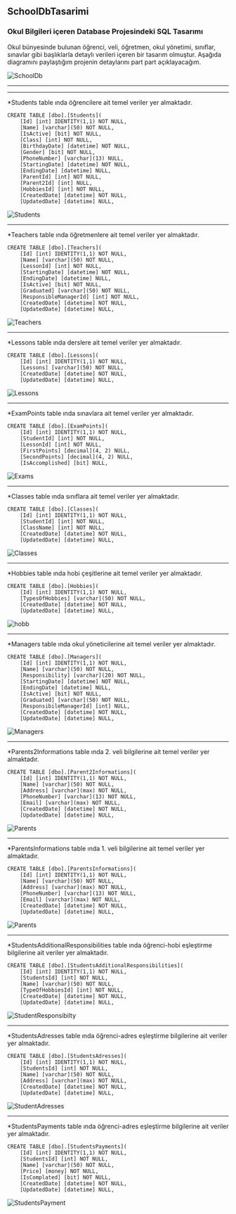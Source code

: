 ## SchoolDbTasarimi
### Okul Bilgileri içeren Database Projesindeki SQL Tasarımı
Okul bünyesinde bulunan öğrenci, veli, öğretmen, okul yönetimi, sınıflar, sınavlar gibi başlıklarla detaylı verileri içeren bir tasarım olmuştur. Aşağıda diagramını paylaştığım projenin detaylarını part part açıklayacağım.


![SchoolDb](https://github.com/arifozanaktas/SchoolDb/assets/139919845/19a9ee96-6682-4849-8ac0-68028c1b55ea)

---

---

*Students table ında öğrencilere ait temel veriler yer almaktadır.
```tSQL
CREATE TABLE [dbo].[Students](
	[Id] [int] IDENTITY(1,1) NOT NULL,
	[Name] [varchar](50) NOT NULL,
	[IsActive] [bit] NOT NULL,
	[Class] [int] NOT NULL,
	[BirthdayDate] [datetime] NOT NULL,
	[Gender] [bit] NOT NULL,
	[PhoneNumber] [varchar](13) NULL,
	[StartingDate] [datetime] NOT NULL,
	[EndingDate] [datetime] NULL,
	[ParentId] [int] NOT NULL,
	[Parent2Id] [int] NULL,
	[HobbiesId] [int] NOT NULL,
	[CreatedDate] [datetime] NOT NULL,
	[UpdatedDate] [datetime] NULL,
```
![Students](https://github.com/arifozanaktas/SchoolDb/assets/139919845/1880649f-8399-4e38-90f8-be844fa6c684)

---

*Teachers table ında öğretmenlere ait temel veriler yer almaktadır.
```tSQL
CREATE TABLE [dbo].[Teachers](
	[Id] [int] IDENTITY(1,1) NOT NULL,
	[Name] [varchar](50) NOT NULL,
	[LessonId] [int] NOT NULL,
	[StartingDate] [datetime] NOT NULL,
	[EndingDate] [datetime] NULL,
	[IsActive] [bit] NOT NULL,
	[Graduated] [varchar](50) NOT NULL,
	[ResponsibleManagerId] [int] NOT NULL,
	[CreatedDate] [datetime] NOT NULL,
	[UpdatedDate] [datetime] NULL,
```

![Teachers](https://github.com/arifozanaktas/SchoolDb/assets/139919845/9999b041-8646-42ca-b503-de753a918535)

---

*Lessons table ında derslere ait temel veriler yer almaktadır.
```tSQL
CREATE TABLE [dbo].[Lessons](
	[Id] [int] IDENTITY(1,1) NOT NULL,
	[Lessons] [varchar](50) NOT NULL,
	[CreatedDate] [datetime] NOT NULL,
	[UpdatedDate] [datetime] NULL,
```

![Lessons](https://github.com/arifozanaktas/SchoolDb/assets/139919845/c8f26798-439f-4ebf-af22-36fc01926cc0)


---

*ExamPoints table ında sınavlara ait temel veriler yer almaktadır.
```tSQL
CREATE TABLE [dbo].[ExamPoints](
	[Id] [int] IDENTITY(1,1) NOT NULL,
	[StudentId] [int] NOT NULL,
	[LessonId] [int] NOT NULL,
	[FirstPoints] [decimal](4, 2) NULL,
	[SecondPoints] [decimal](4, 2) NULL,
	[IsAccomplished] [bit] NULL,
```
![Exams](https://github.com/arifozanaktas/SchoolDb/assets/139919845/73c72dea-219d-4ab1-b058-9795029f7c6a)

---

*Classes table ında sınıflara ait temel veriler yer almaktadır.
```tSQL
CREATE TABLE [dbo].[Classes](
	[Id] [int] IDENTITY(1,1) NOT NULL,
	[StudentId] [int] NOT NULL,
	[ClassName] [int] NOT NULL,
	[CreatedDate] [datetime] NOT NULL,
	[UpdatedDate] [datetime] NULL,
```
![Classes](https://github.com/arifozanaktas/SchoolDb/assets/139919845/cfd6443a-a7b3-4d42-8efb-ee41001ec386)

---

*Hobbies table ında hobi çeşitlerine ait temel veriler yer almaktadır.
```tSQL
CREATE TABLE [dbo].[Hobbies](
	[Id] [int] IDENTITY(1,1) NOT NULL,
	[TypesOfHobbies] [varchar](50) NOT NULL,
	[CreatedDate] [datetime] NOT NULL,
	[UpdatedDate] [datetime] NULL,
```
![hobb](https://github.com/arifozanaktas/SchoolDb/assets/139919845/20075be3-1b33-4bd5-b359-5ec96f585e8f)

---

*Managers table ında okul yöneticilerine ait temel veriler yer almaktadır.
```tSQL
CREATE TABLE [dbo].[Managers](
	[Id] [int] IDENTITY(1,1) NOT NULL,
	[Name] [varchar](50) NOT NULL,
	[Responsibility] [varchar](20) NOT NULL,
	[StartingDate] [datetime] NOT NULL,
	[EndingDate] [datetime] NULL,
	[IsActive] [bit] NOT NULL,
	[Graduated] [varchar](50) NOT NULL,
	[ResponsibileManagerId] [int] NULL,
	[CreatedDate] [datetime] NOT NULL,
	[UpdatedDate] [datetime] NULL,
```
![Managers](https://github.com/arifozanaktas/SchoolDb/assets/139919845/7431dc0d-f711-4182-b8ec-9e7a965c4589)

---

*Parents2Informations table ında 2. veli bilgilerine ait temel veriler yer almaktadır.
```tSQL
CREATE TABLE [dbo].[Parent2Informations](
	[Id] [int] IDENTITY(1,1) NOT NULL,
	[Name] [varchar](50) NOT NULL,
	[Address] [varchar](max) NOT NULL,
	[PhoneNumber] [varchar](13) NOT NULL,
	[Email] [varchar](max) NOT NULL,
	[CreatedDate] [datetime] NOT NULL,
	[UpdatedDate] [datetime] NULL,
```

![Parents](https://github.com/arifozanaktas/SchoolDb/assets/139919845/35849528-e185-47c3-9303-f0a3a1dfa85e)

---

*ParentsInformations table ında 1. veli bilgilerine ait temel veriler yer almaktadır.
```tSQL
CREATE TABLE [dbo].[ParentsInformations](
	[Id] [int] IDENTITY(1,1) NOT NULL,
	[Name] [varchar](50) NOT NULL,
	[Address] [varchar](max) NOT NULL,
	[PhoneNumber] [varchar](13) NOT NULL,
	[Email] [varchar](max) NOT NULL,
	[CreatedDate] [datetime] NOT NULL,
	[UpdatedDate] [datetime] NULL,
```
![Parents](https://github.com/arifozanaktas/SchoolDb/assets/139919845/06ee3307-dccc-4c0e-a267-1ef48b94aa46)

---

*StudentsAdditionalResponsibilities table ında öğrenci-hobi eşleştirme bilgilerine ait veriler yer almaktadır.
```tSQL
CREATE TABLE [dbo].[StudentsAdditionalResponsibilities](
	[Id] [int] IDENTITY(1,1) NOT NULL,
	[StudentsId] [int] NOT NULL,
	[Name] [varchar](50) NOT NULL,
	[TypeOfHobbiesId] [int] NOT NULL,
	[CreatedDate] [datetime] NOT NULL,
	[UpdatedDate] [datetime] NULL,
```

![StudentResponsibilty](https://github.com/arifozanaktas/SchoolDb/assets/139919845/9e647364-0d0c-4d2f-be9b-799bd8d7ad97)

---

*StudentsAdresses table ında öğrenci-adres eşleştirme bilgilerine ait veriler yer almaktadır.
```tSQL
CREATE TABLE [dbo].[StudentsAdresses](
	[Id] [int] IDENTITY(1,1) NOT NULL,
	[StudentsId] [int] NOT NULL,
	[Name] [varchar](50) NOT NULL,
	[Address] [varchar](max) NOT NULL,
	[CreatedDate] [datetime] NOT NULL,
	[UpdatedDate] [datetime] NULL,
```

![StudentAdresses](https://github.com/arifozanaktas/SchoolDb/assets/139919845/3e794267-bf3c-429f-b86f-bdf31732cc0f)

---

*StudentsPayments table ında öğrenci-adres eşleştirme bilgilerine ait veriler yer almaktadır.
```tSQL
CREATE TABLE [dbo].[StudentsPayments](
	[Id] [int] IDENTITY(1,1) NOT NULL,
	[StudentsId] [int] NOT NULL,
	[Name] [varchar](50) NOT NULL,
	[Price] [money] NOT NULL,
	[IsComplated] [bit] NOT NULL,
	[CreatedDate] [datetime] NOT NULL,
	[UpdatedDate] [datetime] NULL,
```


![StudentsPayment](https://github.com/arifozanaktas/SchoolDb/assets/139919845/af085029-a632-4c83-8f85-510dccc47c44)

